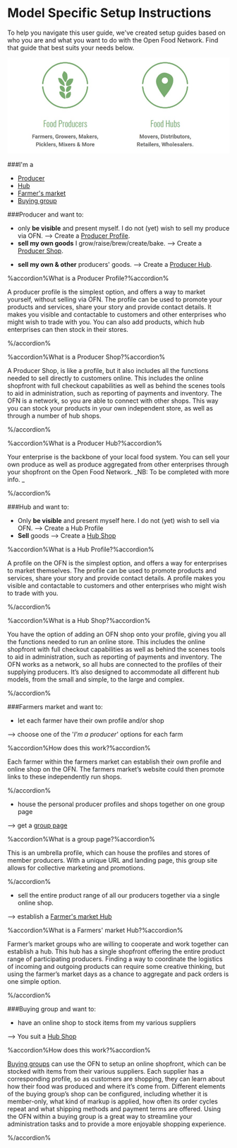 # Model Specific Setup Instructions
To help you navigate this user guide, we've created setup guides based on who you are and what you want to do with the Open Food Network. Find that guide that best suits your needs below.



![](/assets/foodproducersandhubs.jpg)

###I'm a 
- [Producer](#<Producer>)
- [Hub](#<Hub>)
- [Farmer's market](#<Farmers-market>)
- [Buying group](#<Buying-group>)

###Producer
and want to:
- only **be visible** and present myself. I do not (yet) wish to sell my produce via OFN. --> Create a [Producer Profile](/getting-started.md).
- **sell my own goods** I grow/raise/brew/create/bake. --> Create a [Producer Shop](/producer-set-up-guide.md).
* **sell my own & other** producers' goods. 
--> Create a [Producer Hub](/hubs-set-up-guide.md).

%accordion%What is a Producer Profile?%accordion%

A producer profile is the simplest option, and offers a way to market yourself, without selling via OFN. The profile can be used to promote your products and services, share your story and provide contact details. It makes you visible and contactable to customers and other enterprises who might wish to trade with you. You can also add products, which hub enterprises can then stock in their stores.

%/accordion%

%accordion%What is a Producer Shop?%accordion%

A Producer Shop, is like a profile, but it also includes all the functions needed to sell directly to customers online. This includes the online shopfront with full checkout capabilities as well as behind the scenes tools to aid in administration, such as reporting of payments and inventory. 
The OFN is a network, so you are able to connect with other shops. This way you can stock your products in your own independent store, as well as through a number of hub shops.

%/accordion%

%accordion%What is a Producer Hub?%accordion%

Your enterprise is the backbone of your local food system. You can sell your own produce as well as produce aggregated from other enterprises through your shopfront on the Open Food Network. _NB: To be completed with more info. _

%/accordion%

###Hub
and want to:
- Only **be visible** and present myself here. I do not (yet) wish to sell via OFN. --> Create a Hub Profile
- **Sell** goods --> Create a [Hub Shop](/hubs-set-up-guide.md)

%accordion%What is a Hub Profile?%accordion%

A profile on the OFN is the simplest option, and offers a way for enterprises to market themselves. The profile can be used to promote products and services, share your story and provide contact details. A profile makes you visible and contactable to customers and other enterprises who might wish to trade with you.

%/accordion%

%accordion%What is a Hub Shop?%accordion%

You have the option of adding an OFN shop onto your profile, giving you all the functions needed to run an online store. This includes the online shopfront with full checkout capabilities as well as behind the scenes tools to aid in administration, such as reporting of payments and inventory. The OFN works as a network, so all hubs are connected to the profiles of their supplying producers. It’s also designed to accommodate all different hub models, from the small and simple, to the large and complex.

%/accordion%

###Farmers market
and want to:
- let each farmer have their own profile and/or shop

--> choose one of the '_I'm  a producer_' options for each farm

%accordion%How does this work?%accordion%

Each farmer within the farmers market can establish their own profile and online shop on the OFN. The farmers market’s website could then promote links to these independently run shops.

%/accordion%

- house the personal producer profiles and shops together on one group page 

--> get a [group page](/farmers-market.md)

%accordion%What is a group page?%accordion%

This is an umbrella profile, which can house the profiles and stores of member producers. With a unique URL and landing page, this group site allows for collective marketing and promotions.

%/accordion%

- sell the entire product range of all our producers together via a single online shop.

--> establish a [Farmer's market Hub](/farmers-market.md)

%accordion%What is a Farmers' market Hub?%accordion%

Farmer’s market groups who are willing to cooperate and work together can establish a hub. This hub has a single shopfront offering the entire product range of participating producers. Finding a way to coordinate the logistics of incoming and outgoing products can require some creative thinking, but using the farmer’s market days as a chance to aggregate and pack orders is one simple option.

%/accordion%

###Buying group
and want to:
- have an online shop to stock items from my various suppliers

--> You suit a [Hub Shop](/buying-group.md)

%accordion%How does this work?%accordion%

[Buying groups](/consumer-buying-groups.md) can use the OFN to setup an online shopfront, which can be stocked with items from their various suppliers. Each supplier has a corresponding profile, so as customers are shopping, they can learn about how their food was produced and where it’s come from. Different elements of the buying group’s shop can be configured, including whether it is member-only, what kind of markup is applied, how often its order cycles repeat and what shipping methods and payment terms are offered. Using the OFN within a buying group is a great way to streamline your administration tasks and to provide a more enjoyable shopping experience.

%/accordion%



